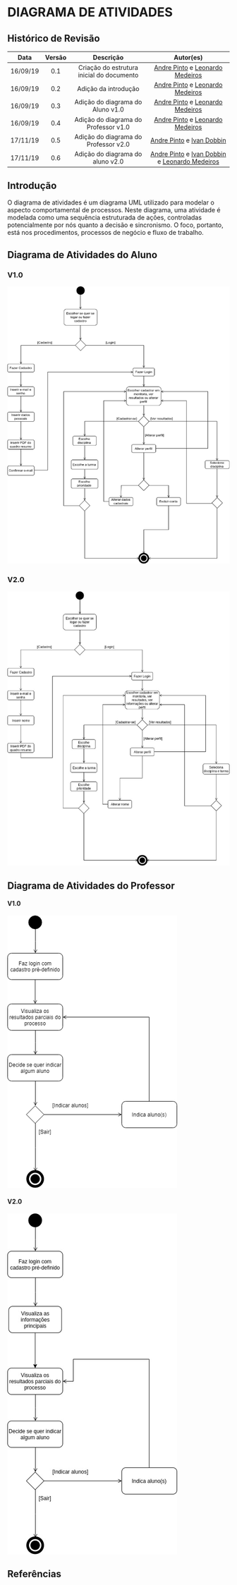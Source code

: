 # DIAGRAMA DE ATIVIDADES

## Histórico de Revisão
| Data | Versão | Descrição | Autor(es) |
| :--: | :----: | :-------: | :-------: |
| 16/09/19 | 0.1 | Criação do estrutura inicial do documento | [Andre Pinto](https://github.com/andrelucax) e  [Leonardo Medeiros](https://github.com/leomedeiros1) |
| 16/09/19 | 0.2 | Adição da introdução | [Andre Pinto](https://github.com/andrelucax) e  [Leonardo Medeiros](https://github.com/leomedeiros1) |
| 16/09/19 | 0.3 | Adição do diagrama do Aluno v1.0 | [Andre Pinto](https://github.com/andrelucax) e  [Leonardo Medeiros](https://github.com/leomedeiros1) |
| 16/09/19 | 0.4 | Adição do diagrama do Professor v1.0 | [Andre Pinto](https://github.com/andrelucax) e  [Leonardo Medeiros](https://github.com/leomedeiros1) |
| 17/11/19 | 0.5 | Adição do diagrama do Professor v2.0 | [Andre Pinto](https://github.com/andrelucax) e  [Ivan Dobbin](https://github.com/darmsDD) |
| 17/11/19 | 0.6 | Adição do diagrama do aluno v2.0 | [Andre Pinto](https://github.com/andrelucax) e  [Ivan Dobbin](https://github.com/darmsDD) e [Leonardo Medeiros](https://github.com/leomedeiros1)  |


## Introdução
O diagrama de atividades é um diagrama UML utilizado para modelar o aspecto comportamental de processos. Neste diagrama, uma atividade é modelada como uma sequência estruturada de ações, controladas potencialmente por nós quanto a decisão e sincronismo. O foco, portanto, está nos procedimentos, processos de negócio e fluxo de trabalho.

## Diagrama de Atividades do Aluno 
### V1.0
![Diagrama de Atividades Aluno](assets/img/diagrama_atividades_aluno.png)

### V2.0
![Diagrama de Atividades Professor 2](assets/img/diagrama_atividades_aluno2.jpg)


## Diagrama de Atividades do Professor 

#### V1.0
![Diagrama de Atividades Professor](assets/img/diagrama_atividades_professor.png)

#### V2.0
![Diagrama de Atividades Professor2](assets/img/diagrama_atividades_professor2.jpg)

## Referências


[^1]: https://translate-me.github.io/docs/desenho_de_software/uml/uml_dinamicos/#24-diagrama-de-atividades
[^2]: https://pt.wikipedia.org/wiki/Diagrama_de_atividade
[^3]: https://www.ibm.com/support/knowledgecenter/pt-br/SS8PJ7_9.6.0/com.ibm.xtools.modeler.doc/topics/cactd.html
[^4]: https://www.youtube.com/watch?v=vReuK7_tYWc

